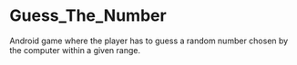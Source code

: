 # Guess_The_Number
Android game where the player has to guess a random number chosen by the computer within a given range.
